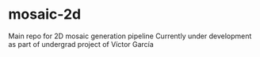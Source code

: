 # mosaic-2d
Main repo for 2D mosaic generation pipeline
Currently under development as part of undergrad project of Víctor García
